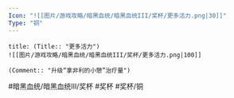 ```yaml
---
Icon: "![[图片/游戏攻略/暗黑血统/暗黑血统III/奖杯/更多活力.png|30]]"
Type: "铜"
---
```

```ad-common-bronze-trophy
title: (Title:: "更多活力")
![[图片/游戏攻略/暗黑血统/暗黑血统III/奖杯/更多活力.png|100]]

(Comment:: "升级“拿非利的小憩”治疗量")
```

#暗黑血统/暗黑血统III/奖杯 #奖杯 #奖杯/铜
